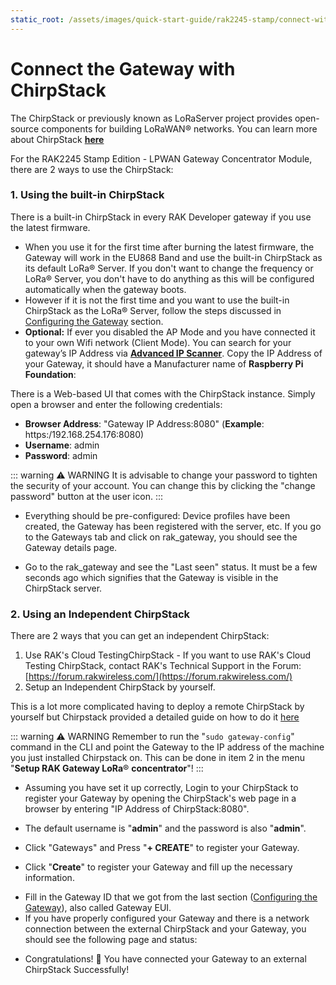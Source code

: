 ```yaml
---
static_root: /assets/images/quick-start-guide/rak2245-stamp/connect-with-chirpstack
---
```


# Connect the Gateway with ChirpStack

The ChirpStack or previously known as LoRaServer project provides open-source components for building LoRaWAN® networks. You can learn more about ChirpStack [**here**](https://www.chirpstack.io/)

For the RAK2245 Stamp Edition - LPWAN Gateway Concentrator Module, there are 2 ways to use the ChirpStack:

### 1. Using the built-in ChirpStack

There is a built-in ChirpStack in every RAK Developer gateway if you use the latest firmware.

- When you use it for the first time after burning the latest firmware, the Gateway will work in the EU868 Band and use the built-in ChirpStack as its default LoRa® Server. If you don't want to change the frequency or LoRa® Server, you don't have to do anything as this will be configured automatically when the gateway boots.
- However if it is not the first time and you want to use the built-in ChirpStack as the LoRa® Server, follow the steps discussed in [Configuring the Gateway](/en-us/quick-start-guide/gateways/rak2245-stamp-edition/configuring-the-gateway.html) section.
- **Optional:** If ever you disabled the AP Mode and you have connected it to your own Wifi network (Client Mode). You can search for your gateway’s IP Address via [**Advanced IP Scanner**](https://www.advanced-ip-scanner.com/). Copy the IP Address of your Gateway, it should have a Manufacturer name of **Raspberry Pi Foundation**:

<rk-img
  :src="`${$frontmatter.static_root}/mtfxbfnu0pxildkxayzt.png`"
  width="100%"
  figure-number="1"
  caption="IP address of your RAK2245 Stamp Edition - LPWAN Gateway using IP Scanner"
/>

There is a Web-based UI that comes with the ChirpStack instance. Simply open a browser and enter the following credentials:

- **Browser Address**: "Gateway IP Address:8080" (**Example**: https:/192.168.254.176:8080)
- **Username**: admin
- **Password**: admin

::: warning ⚠️ WARNING
It is advisable to change your password to tighten the security of your account. You can change this by clicking the \"change password\" button at the user icon.
:::

<rk-img
  :src="`${$frontmatter.static_root}/twyskhnlh3qztmnjqbal.png`"
  width="100%"
  figure-number="2"
  caption="ChirpStack Web-based UI"
/>

- Everything should be pre-configured: Device profiles have been created, the Gateway has been registered with the server, etc. If you go to the Gateways tab and click on rak_gateway, you should see the Gateway details page.

<rk-img
  :src="`${$frontmatter.static_root}/nm1rcooh5749oeyknm7t.png`"
  width="100%"
  figure-number="3"
  caption="Available Gateways in Chirpstack"
/>

- Go to the rak_gateway and see the "Last seen" status. It must be a few seconds ago which signifies that the Gateway is visible in the ChirpStack server.

<rk-img
  :src="`${$frontmatter.static_root}/qzfweifwadyreztjellx.png`"
  width="100%"
  figure-number="4"
  caption="Last Seen Status"
/>

### 2. Using an Independent ChirpStack

There are 2 ways that you can get an independent ChirpStack:

1. Use RAK's Cloud TestingChirpStack - If you want to use RAK's Cloud Testing ChirpStack, contact RAK's Technical Support in the Forum: [https://forum.rakwireless.com/](https://forum.rakwireless.com/)
2. Setup an Independent ChirpStack by yourself.

This is a lot more complicated having to deploy a remote ChirpStack by yourself but Chirpstack provided a detailed guide on how to do it [here](https://www.chirpstack.io/guides/debian-ubuntu/)

<rk-img
  :src="`${$frontmatter.static_root}/vn6fioh16k6zjdplr0it.png`"
  width="100%"
  figure-number="5"
  caption="Chirpstack Getting Started Guide on Ubuntu"
/>

::: warning ⚠️ WARNING
Remember to run the \"`sudo gateway-config`\" command in the CLI and point the Gateway to the IP address of the machine you just installed Chirpstack on. This can be done in item 2 in the menu \"**Setup RAK Gateway LoRa**® **concentrator**\"!
:::

- Assuming you have set it up correctly, Login to your ChirpStack to register your Gateway by opening the ChirpStack's web page in a browser by entering "IP Address of ChirpStack:8080".

<rk-img
  :src="`${$frontmatter.static_root}/rmibul5ouzluictf9zpq.png`"
  width="100%"
  figure-number="6"
  caption="ChirpStack Login Page"
/>

- The default username is "**admin**" and the password is also "**admin**".

<rk-img
  :src="`${$frontmatter.static_root}/pxxn6cq9hox9mtjzqxep.png`"
  width="100%"
  figure-number="7"
  caption="ChirpStack Home Page"
/>

- Click "Gateways" and Press "**+ CREATE**" to register your Gateway.

<rk-img
  :src="`${$frontmatter.static_root}/tqyaaom3kzxbgj51eapl.png`"
  width="100%"
  figure-number="8"
  caption="ChirpStack Registered Gateways"
/>

- Click "**Create**" to register your Gateway and fill up the necessary information.

<rk-img
  :src="`${$frontmatter.static_root}/ku6wofqafkogdpndggwu.png`"
  width="100%"
  figure-number="9"
  caption="Registering your own Gateway"
/>

- Fill in the Gateway ID that we got from the last section ([Configuring the Gateway](/en-us/quick-start-guide/gateways/rak2245-stamp-edition/configuring-the-gateway.html)), also called Gateway EUI.
- If you have properly configured your Gateway and there is a network connection between the external ChirpStack and your Gateway, you should see the following page and status:

<rk-img
  :src="`${$frontmatter.static_root}/p9wtubhkjdsatrhkwvfu.png`"
  width="100%"
  figure-number="10"
  caption="Successfully Registered the Gateway"
/>

- Congratulations! :tada: You have connected your Gateway to an external ChirpStack Successfully!
